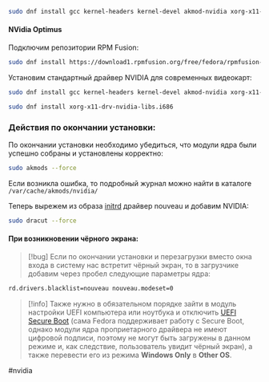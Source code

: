 ```bash
sudo dnf install gcc kernel-headers kernel-devel akmod-nvidia xorg-x11-drv-nvidia xorg-x11-drv-nvidia-libs xorg-x11-drv-nvidia-power nvidia-settings 
```

#### NVidia Optimus
Подключим репозитории RPM Fusion:

```bash
sudo dnf install https://download1.rpmfusion.org/free/fedora/rpmfusion-free-release-$(rpm -E %fedora).noarch.rpm https://download1.rpmfusion.org/nonfree/fedora/rpmfusion-nonfree-release-$(rpm -E %fedora).noarch.rpm
```

Установим стандартный драйвер NVIDIA для современных видеокарт:

```bash
sudo dnf install gcc kernel-headers kernel-devel akmod-nvidia xorg-x11-drv-nvidia xorg-x11-drv-nvidia-libs
```
```bash
sudo dnf install xorg-x11-drv-nvidia-libs.i686
```

### **Действия по окончании установки:**

По окончании установки необходимо убедиться, что модули ядра были успешно собраны и установлены корректно:

```bash
sudo akmods --force
```

Если возникла ошибка, то подробный журнал можно найти в каталоге `/var/cache/akmods/nvidia/`

Теперь вырежем из образа [initrd](https://ru.wikipedia.org/wiki/Initrd) драйвер nouveau и добавим NVIDIA:

```bash
sudo dracut --force
```

#### При возникновении чёрного экрана:[](#pri-vozniknovenii-chyornogo-ekrana)

>[!bug] Если по окончании установки и перезагрузки вместо окна входа в систему нас встретит чёрный экран, то в загрузчике добавим через пробел следующие параметры ядра:

```bash
rd.drivers.blacklist=nouveau nouveau.modeset=0
```

>[!info] Также нужно в обязательном порядке зайти в модуль настройки UEFI компьютера или ноутбука и отключить [UEFI Secure Boot](https://ru.wikipedia.org/wiki/Secure_boot) (сама Fedora поддерживает работу с Secure Boot, однако модули ядра проприетарного драйвера не имеют цифровой подписи, поэтому не могут быть загружены в данном режиме и, как следствие, пользователь увидит чёрный экран), а также перевести его из режима **Windows Only** в **Other OS**.

#nvidia